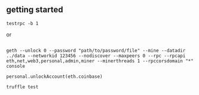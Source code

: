 ##

## getting started

```
testrpc -b 1
```
or

```

geth --unlock 0 --password "path/to/password/file" --mine --datadir ../data --networkid 123456 --nodiscover --maxpeers 0 --rpc --rpcapi eth,net,web3,personal,admin,miner --minerthreads 1 --rpccorsdomain "*" console  
```

```
personal.unlockAccount(eth.coinbase)
```


```
truffle test
```
